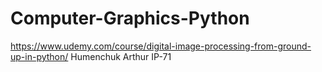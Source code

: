 # Computer-Graphics-Python
https://www.udemy.com/course/digital-image-processing-from-ground-up-in-python/ Humenchuk Arthur IP-71
